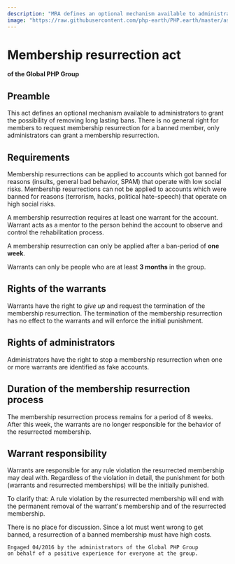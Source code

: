 ```yaml
---
description: "MRA defines an optional mechanism available to administrators to grant the possibility of removing bans."
image: "https://raw.githubusercontent.com/php-earth/PHP.earth/master/assets/meta/mra.jpg"
---
```


# Membership resurrection act

**of the Global PHP Group**

## Preamble

This act defines an optional mechanism available to administrators to grant the
possibility of removing long lasting bans. There is no general right for members
to request membership resurrection for a banned member, only administrators can
grant a membership resurrection.

## Requirements

Membership resurrections can be applied to accounts which got banned for reasons
(insults, general bad behavior, SPAM) that operate with low social risks.
Membership resurrections can not be applied to accounts which were banned for
reasons (terrorism, hacks, political hate-speech) that operate on high social
risks.

A membership resurrection requires at least one warrant for the account. Warrant
acts as a mentor to the person behind the account to observe and control the
rehabilitation process.

A membership resurrection can only be applied after a ban-period of **one week**.

Warrants can only be people who are at least **3 months** in the group.

## Rights of the warrants

Warrants have the right to *give up* and request the termination of the membership
resurrection. The termination of the membership resurrection has no effect to
the warrants and will enforce the initial punishment.

## Rights of administrators

Administrators have the right to stop a membership resurrection when one or more
warrants are identified as fake accounts.

## Duration of the membership resurrection process

The membership resurrection process remains for a period of 8 weeks. After this
week, the warrants are no longer responsible for the behavior of the resurrected
membership.

## Warrant responsibility

Warrants are responsible for any rule violation the resurrected membership may
deal with. Regardless of the violation in detail, the punishment for both
(warrants and resurrected memberships) will be the initially punished.

To clarify that: A rule violation by the resurrected membership will end with
the permanent removal of the warrant's membership and of the resurrected
membership.

There is no place for discussion. Since a lot must went wrong to get banned, a
resurrection of a banned membership must have high costs.

```text
Engaged 04/2016 by the administrators of the Global PHP Group
on behalf of a positive experience for everyone at the group.
```
